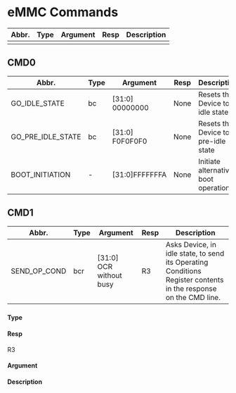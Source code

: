 # eMMC Commands

| Abbr. | Type  | Argument | Resp | Description |
| -- | --  | -- | -- | -- |
| | | | | |

## CMD0

| Abbr. | Type  | Argument | Resp | Description |
| -- | --  | -- | -- | -- |
| GO_IDLE_STATE | bc | [31:0] 00000000 | None | Resets the Device to idle state |
| GO_PRE_IDLE_STATE | bc | [31:0] F0F0F0F0 | None | Resets the Device to pre-idle state |
| BOOT_INITIATION | - | [31:0]FFFFFFFA | None | Initiate alternative boot operation |

## CMD1

| Abbr. | Type  | Argument | Resp | Description |
| -- | --  | -- | -- | -- |
| SEND_OP_COND | bcr | [31:0] OCR without busy | R3 | Asks Device, in idle state, to send its Operating Conditions Register contents in the response on the CMD line. |


### 

#### Type


#### Resp
R3

#### Argument


#### Description



